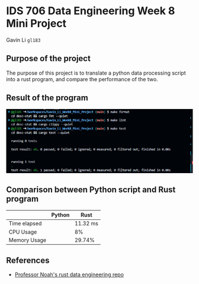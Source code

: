 

# IDS 706 Data Engineering Week 8 Mini Project

Gavin Li `gl183`

## Purpose of the project

The purpose of this project is to translate a python data processing script into a rust program, and compare the performance of the two.

## Result of the program



![make_rslt](./resources/make_rslts.png)

## Comparison between Python script and Rust program

|| Python | Rust |
|---| --- | --- |
| Time elapsed | | 11.32 ms |
|CPU Usage | | 8% |
| Memory Usage | | 29.74% |

## References

* [Professor Noah's rust data engineering repo](https://github.com/nogibjj/rust-data-engineering)